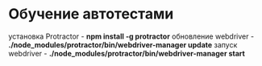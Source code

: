 # Обучение автотестами

установка Protractor - **npm install -g protractor**
обновление webdriver - **./node_modules/protractor/bin/webdriver-manager update**
запуск webdriver - **./node_modules/protractor/bin/webdriver-manager start**
